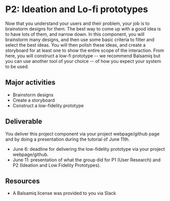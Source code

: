 # P2: Ideation and Lo-fi prototypes

Now that you understand your users and their problem, your job is to brainstorm designs for them. The best way to come up with a good idea is to have lots of them, and narrow down. In this component, you will brainstorm many designs, and then use some basic criteria to filter and select the best ideas. You will then polish these ideas, and create a storyboard for at least one to show the entire scope of the interaction. From here, you will construct a low-fi prototype -- we recommend Balsamiq but you can use another tool of your choice -- of how you expect your system to be used.


## Major activities
- Brainstorm designs
- Create a storyboard
- Construct a low-fidelity prototype


## Deliverable
You deliver this project component via your project webpage/github page and by doing a presentation during the tutorial of June 11th.
- June 6: deadline for delivering the low-fidelity prototype via your project webpage/github.
- June 11: presentation of what the group did for P1 (User Research) and P2 (Ideation and Low Fidelity Prototypes).


## Resources
- A Balsamiq license was provided to you via Slack